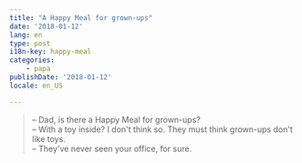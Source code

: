 ```yaml
---
title: "A Happy Meal for grown-ups"
date: '2018-01-12'
lang: en
type: post
i18n-key: happy-meal
categories:
    - papa
publishDate: '2018-01-12'
locale: en_US

---
```


> – Dad, is there a Happy Meal for grown-ups?  
> – With a toy inside? I don't think so. They must think grown-ups don't like toys.  
> – They've never seen your office, for sure.
